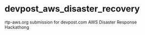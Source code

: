 # devpost_aws_disaster_recovery
rtp-aws.org submission for devpost.com AWS Disaster Response Hackathong
